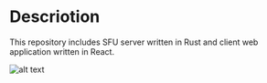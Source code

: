 # Descriotion

This repository includes SFU server written in Rust and client web application written in React.

![alt text](https://github.com/mojtaba-motevali/Media-server/blob/master/assets/server_rust_architecture.jpg?raw=true)
